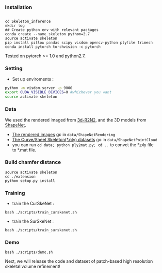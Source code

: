 ### Installation

```shell

cd Skeleton_inference
mkdir log
## Create python env with relevant packages
conda create --name skeleton python=2.7
source activate skeleton
pip install pillow pandas scipy visdom opencv-python plyfile trimesh
conda install pytorch torchvision -c pytorch
```
Tested on pytorch >= 1.0 and python2.7.

### Setting

* Set up enviroments :

```bash
python -m visdom.server -p 9000
export CUDA_VISIBLE_DEVICES=0 #whichever you want
source activate skeleton
```

### Data

We used the rendered imaged from [3d-R2N2](https://github.com/chrischoy/3D-R2N2), and the 3D models from [ShapeNet](https://www.shapenet.org/).
* [The rendered images](https://cloud.enpc.fr/s/S6TCx1QJzviNHq0) go in ```data/ShapeNetRendering```
* [The Curve/Sheet Skeleton(*.ply) datasets](https://drive.google.com/open?id=1cxQmPTYXpATAe4abdE9WojSFPMPMTIaT) go in ```data/ShapeNetPointCloud```
* you can run ```cd data; python ply2mat.py; cd ..``` to convet the *.ply file to *.mat file.

### Build chamfer distance

```shell
source activate skeleton
cd ./extension
python setup.py install
```

### Training

* train the CurSkeNet :
```shell
bash ./scripts/train_curskenet.sh
```

* train the SurSkeNet :
```shell
bash ./scripts/train_surskenet.sh
```

### Demo

```shell
bash ./scripts/demo.sh
```

Next, we will release the code and dataset of patch-based high resolution skeletal volume refinement!
